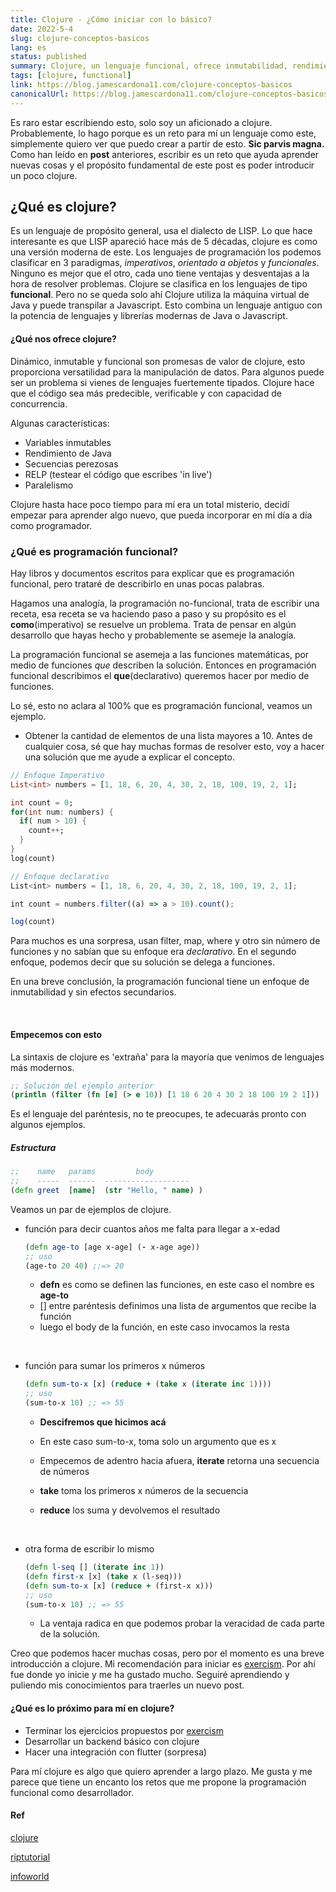 ```yaml
---
title: Clojure - ¿Cómo iniciar con lo básico?
date: 2022-5-4
slug: clojure-conceptos-basicos
lang: es
status: published
summary: Clojure, un lenguaje funcional, ofrece inmutabilidad, rendimiento Java, secuencias perezosas y capacidades de concurrencia, enriqueciendo la programación.
tags: [clojure, functional]
link: https://blog.jamescardona11.com/clojure-conceptos-basicos
canonicalUrl: https://blog.jamescardona11.com/clojure-conceptos-basicos
---
```


Es raro estar escribiendo esto, solo soy un aficionado a clojure. Probablemente, lo hago porque es un reto para mí un lenguaje como este, simplemente quiero ver que puedo crear a partir de esto. **Sic parvis magna.**
Como han leído en **post** anteriores, escribir es un reto que ayuda aprender nuevas cosas y el propósito fundamental de este post es poder introducir un poco clojure.

## ¿Qué es clojure?

Es un lenguaje de propósito general, usa el dialecto de LISP. Lo que hace interesante es que LISP apareció hace más de 5 décadas, clojure es como una versión moderna de este.
Los lenguajes de programación los podemos clasificar en 3 paradigmas, _imperativos_, _orientado a objetos_ y _funcionales_. Ninguno es mejor que el otro, cada uno tiene ventajas y desventajas a la hora de resolver problemas.
Clojure se clasifica en los lenguajes de tipo **funcional**. Pero no se queda solo ahí Clojure utiliza la máquina virtual de Java y puede transpilar a Javascript. Esto combina un lenguaje antiguo con
la potencia de lenguajes y librerías modernas de Java o Javascript.

#### ¿Qué nos ofrece clojure?

Dinámico, inmutable y funcional son promesas de valor de clojure, esto proporciona versatilidad para la manipulación de datos. Para algunos puede ser un problema si vienes de lenguajes fuertemente tipados. Clojure hace que el código sea más predecible, verificable y con capacidad de concurrencia.

Algunas características:

- Variables inmutables
- Rendimiento de Java
- Secuencias perezosas
- RELP (testear el código que escribes 'in live')
- Paralelismo

Clojure hasta hace poco tiempo para mí era un total misterio, decidí empezar para aprender algo nuevo, que pueda incorporar en mí día a día como programador.

### ¿Qué es programación funcional?

Hay libros y documentos escritos para explicar que es programación funcional, pero trataré de describirlo en unas pocas palabras.

Hagamos una analogía, la programación no-funcional, trata de escribir una receta, esa receta se va haciendo paso a paso y su propósito es el **como**(imperativo) se resuelve un problema. Trata de pensar en algún desarrollo que hayas hecho y probablemente se asemeje la analogía.

La programación funcional se asemeja a las funciones matemáticas, por medio de funciones _que_ describen la solución. Entonces en programación funcional describimos el **que**(declarativo) queremos hacer por medio de funciones.

Lo sé, esto no aclara al 100% que es programación funcional, veamos un ejemplo.

- Obtener la cantidad de elementos de una lista mayores a 10.
  Antes de cualquier cosa, sé que hay muchas formas de resolver esto, voy a hacer una solución que me ayude a explicar el concepto.

```dart
// Enfoque Imperativo
List<int> numbers = [1, 18, 6, 20, 4, 30, 2, 18, 100, 19, 2, 1];

int count = 0;
for(int num: numbers) {
  if( num > 10) {
    count++;
  }
}
log(count)
```

```javascript
// Enfoque declarativo
List<int> numbers = [1, 18, 6, 20, 4, 30, 2, 18, 100, 19, 2, 1];

int count = numbers.filter((a) => a > 10).count();

log(count)
```

Para muchos es una sorpresa, usan filter, map, where y otro sin número de funciones y no sabían que su enfoque era _declarativo_.
En el segundo enfoque, podemos decir que su solución se delega a funciones.

En una breve conclusión, la programación funcional tiene un enfoque de inmutabilidad y sin efectos secundarios.

&nbsp;

#### Empecemos con esto

La sintaxis de clojure es 'extraña' para la mayoría que venimos de lenguajes más modernos.

```clojure
;; Solución del ejemplo anterior
(println (filter (fn [e] (> e 10)) [1 18 6 20 4 30 2 18 100 19 2 1]))
```

Es el lenguaje del paréntesis, no te preocupes, te adecuarás pronto con algunos ejemplos.

##### Estructura

```clojure
;;    name   params         body
;;    -----  ------  -------------------
(defn greet  [name]  (str "Hello, " name) )
```

Veamos un par de ejemplos de clojure.

- función para decir cuantos años me falta para llegar a x-edad
  
  ```clojure
  (defn age-to [age x-age] (- x-age age))
  ;; uso
  (age-to 20 40) ;;=> 20
  ```
  
  - **defn** es como se definen las funciones, en este caso el nombre es **age-to**
  - [] entre paréntesis definimos una lista de argumentos que recibe la función
  - luego el body de la función, en este caso invocamos la resta

&nbsp;

- función para sumar los primeros x números
  
  ```clojure
  (defn sum-to-x [x] (reduce + (take x (iterate inc 1))))
  ;; uso
  (sum-to-x 10) ;; => 55
  ```
  
  - **Descifremos que hicimos acá**
  * En este caso sum-to-x, toma solo un argumento que es x
  
  * Empecemos de adentro hacia afuera, **iterate** retorna una secuencia de números
  
  * **take** toma los primeros x números de la secuencia
  
  * **reduce** los suma y devolvemos el resultado

&nbsp;

- otra forma de escribir lo mismo
  
  ```clojure
  (defn l-seq [] (iterate inc 1))
  (defn first-x [x] (take x (l-seq)))
  (defn sum-to-x [x] (reduce + (first-x x)))
  ;; uso
  (sum-to-x 10) ;; => 55
  ```
  
  - La ventaja radica en que podemos probar la veracidad de cada parte de la solución.

Creo que podemos hacer muchas cosas, pero por el momento es una breve introducción a clojure.
Mi recomendación para iniciar es [exercism](https://exercism.org/tracks/clojure).
Por ahí fue donde yo inicie y me ha gustado mucho.
Seguiré aprendiendo y puliendo mis conocimientos para traerles un nuevo post.

#### ¿Qué es lo próximo para mí en clojure?

- Terminar los ejercicios propuestos por [exercism](https://exercism.org/tracks/clojure)
- Desarrollar un backend básico con clojure
- Hacer una integración con flutter (sorpresa)

Para mí clojure es algo que quiero aprender a largo plazo. Me gusta y me parece que tiene un encanto los retos que me propone la programación funcional como desarrollador.

#### Ref

[clojure](https://clojure.org/guides/learn/clojure)

[riptutorial](https://riptutorial.com/Download/clojure-es.pdf)

[infoworld](https://www.infoworld.com/article/3613715/what-is-functional-programming-a-practical-guide.html)
&nbsp;
